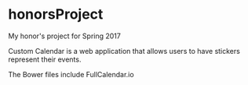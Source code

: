 # honorsProject
My honor's project for Spring 2017

Custom Calendar is a web application that allows users to have stickers represent their events.

The Bower files include FullCalendar.io
